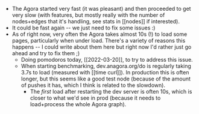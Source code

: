 - The Agora started very fast (it was pleasant) and then proceeded to get very slow (with features, but mostly really with the number of nodes+edges that it's handling, see stats in [[nodes]] if interested).
- It could be fast again -- we just need to fix some issues :)
- As of right now, very often the Agora takes almost 10s (!) to load some pages, particularly when under load. There's a variety of reasons this happens -- I could write about them here but right now I'd rather just go ahead and try to fix them ;)
	- Doing pomodoros today, [[2022-03-20]], to try to address this issue.
	- When starting benchmarking, dev.anagora.org/do is regularly taking 3.7s to load (measured with [[time curl]]). In production this is often longer, but this seems like a good test node (because of the amount of pushes it has, which I think is related to the slowdown).
		- The *first* load after restarting the dev server is often 10s, which is closer to what we'd see in prod (because it needs to load+process the whole Agora graph).